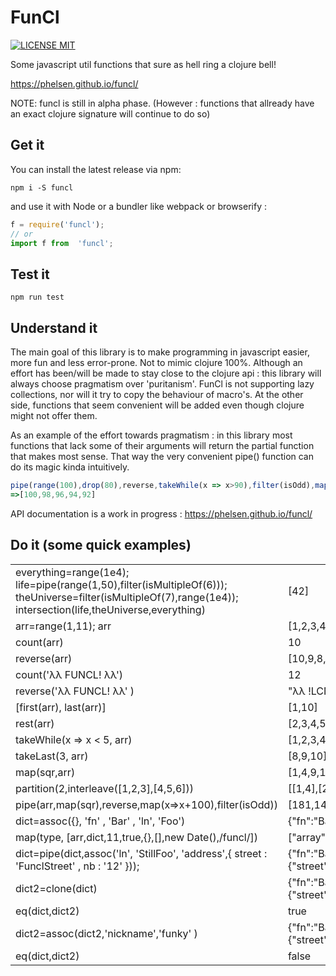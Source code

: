 # FunCl
[![LICENSE MIT](https://img.shields.io/npm/l/funcl.svg)](https://www.npmjs.com/package/funcl)


Some javascript util functions that sure as hell ring a clojure bell!

https://phelsen.github.io/funcl/

NOTE: funcl is still in alpha phase.
(However : functions that allready have an exact clojure signature will continue to do so)

## Get it 

You can install the latest release via npm:

```shell
npm i -S funcl
```

and use it with Node or a bundler like webpack or browserify  : 

```javascript
f = require('funcl');
// or 
import f from  'funcl'; 
```


## Test it 

```shell
npm run test
```

## Understand it

The main goal of this library is to make programming in javascript easier, more fun and less error-prone. Not to mimic clojure 100%. 
Although an effort has been/will be made to stay close to the clojure api : this library will always choose pragmatism over 'puritanism'. 
FunCl is not supporting lazy collections, nor will it try to copy the behaviour of macro's. 
At the other side, functions that seem convenient will be added even though clojure might not offer them. 

As an example of the effort towards pragmatism : in this library most functions that lack some of their arguments will return the partial function that makes most sense. 
That way the very convenient pipe() function can do its magic kinda intuitively. 


```javascript
pipe(range(100),drop(80),reverse,takeWhile(x => x>90),filter(isOdd),map(inc))
=>[100,98,96,94,92]
```


API documentation is a work in progress :  https://phelsen.github.io/funcl/


## Do it (some quick examples)
|||
|--- |--- |
|everything=range(1e4); life=pipe(range(1,50),filter(isMultipleOf(6))); theUniverse=filter(isMultipleOf(7),range(1e4)); intersection(life,theUniverse,everything)|[42]|
|arr=range(1,11); arr|[1,2,3,4,5,6,7,8,9,10]|
|count(arr)|10|
|reverse(arr)|[10,9,8,7,6,5,4,3,2,1]|
|count('λλ FUNCL! λλ') |12|
|reverse('λλ FUNCL! λλ' )|"λλ !LCNUF λλ"|
|[first(arr), last(arr)]|[1,10]|
|rest(arr)|[2,3,4,5,6,7,8,9,10]|
|takeWhile(x => x < 5, arr)|[1,2,3,4]|
|takeLast(3, arr)|[8,9,10]|
|map(sqr,arr)|[1,4,9,16,25,36,49,64,81,100]|
|partition(2,interleave([1,2,3],[4,5,6]))|[[1,4],[2,5],[3,6]]|
|pipe(arr,map(sqr),reverse,map(x=>x+100),filter(isOdd))|[181,149,125,109,101]|
|dict=assoc({}, 'fn' , 'Bar' , 'ln', 'Foo')|{"fn":"Bar","ln":"Foo"}|
|map(type, [arr,dict,11,true,{},[],new Date(),/funcl/])|["array","map","number","boolean","map","array","date","regexp"]|
|dict=pipe(dict,assoc('ln', 'StillFoo', 'address',{ street : 'FunclStreet' , nb :  '12' }));|{"fn":"Bar","ln":"StillFoo","address":{"street":"FunclStreet","nb":"12"}}|
|dict2=clone(dict)|{"fn":"Bar","ln":"StillFoo","address":{"street":"FunclStreet","nb":"12"}}|
|eq(dict,dict2)|true|
|dict2=assoc(dict2,'nickname','funky' )|{"fn":"Bar","ln":"StillFoo","address":{"street":"FunclStreet","nb":"12"},"nickname":"funky"}|
|eq(dict,dict2)|false|